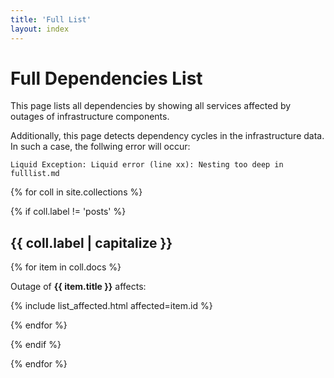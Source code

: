 ```yaml
---
title: 'Full List'
layout: index
---
```


# Full Dependencies List

This page lists all dependencies by showing all services affected by outages of infrastructure components.

Additionally, this page detects dependency cycles in the infrastructure data.
In such a case, the follwing error will occur:
```
Liquid Exception: Liquid error (line xx): Nesting too deep in fulllist.md
```

{% for coll in site.collections %}

{% if coll.label != 'posts' %}

## {{ coll.label | capitalize }}

{% for item in coll.docs %}

Outage of **{{ item.title }}** affects:

{% include list_affected.html affected=item.id %}

{% endfor %}

{% endif %}

{% endfor %}


